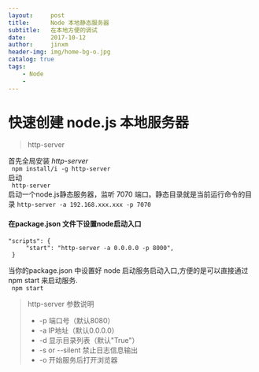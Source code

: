 ```yaml
---
layout:     post
title:      Node 本地静态服务器
subtitle:   在本地方便的调试
date:       2017-10-12
author:     jinxm
header-img: img/home-bg-o.jpg
catalog: true
tags:
    - Node
    - 
---
```


# 快速创建 node.js 本地服务器
> http-server

首先全局安装 *http-server*<br>
` npm install/i -g http-server`<br>
启动<br>
` http-server` <br>
启动一个node.js静态服务器，监听 7070 端口。静态目录就是当前运行命令的目录
`http-server -a 192.168.xxx.xxx -p 7070`

#### 在package.json 文件下设置node启动入口
```
"scripts": {
     "start": "http-server -a 0.0.0.0 -p 8000",
 }
```
当你的package.json 中设置好 node 启动服务启动入口,方便的是可以直接通过 npm start 来启动服务.<br>
` npm start`  <br>
> http-server 参数说明
> - -p 端口号（默认8080） 
> - -a IP地址（默认0.0.0.0） 
> - -d 显示目录列表（默认"True"） 
> - -s or --silent 禁止日志信息输出 
> - -o 开始服务后打开浏览器 